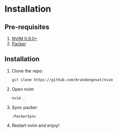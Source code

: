 # Installation
## Pre-requisites
1. [NVIM 0.9.0+](https://github.com/neovim/neovim/releases/)
2. [Packer](https://github.com/wbthomason/packer.nvim)

## Installation
1. Clone the repo:
    ```bash
    git clone https://github.com/brandongevat/nvim
    ```
2. Open nvim 
    ```bash
    nvim .
    ```

3. Sync packer
    ```bash
    :PackerSync
    ```

4. Restart nvim and enjoy!
